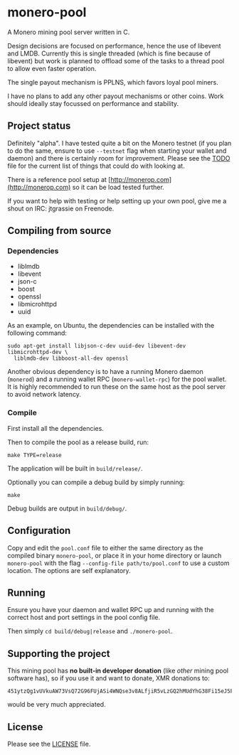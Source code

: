 # monero-pool

A Monero mining pool server written in C.

Design decisions are focused on performance, hence the use of libevent and LMDB.
Currently this is single threaded (which is fine because of libevent) but work
is planned to offload some of the tasks to a thread pool to allow even faster
operation.

The single payout mechanism is PPLNS, which favors loyal pool miners.

I have no plans to add any other payout mechanisms or other coins. Work should
ideally stay focussed on performance and stability.

## Project status

Definitely "alpha". I have tested quite a bit on the Monero testnet (if you plan
to do the same, ensure to use `--testnet` flag when starting your wallet and
daemon) and there is certainly room for improvement. Please see the
[TODO](./TODO) file for the current list of things that could do with looking
at.

There is a reference pool setup at [http://monerop.com](http://monerop.com) so
it can be load tested further.

If you want to help with testing or help setting up your own pool, give me a
shout on IRC: jtgrassie on Freenode.

## Compiling from source

### Dependencies

- liblmdb
- libevent
- json-c
- boost
- openssl
- libmicrohttpd
- uuid

As an example, on Ubuntu, the dependencies can be installed with the following
command:

```
sudo apt-get install libjson-c-dev uuid-dev libevent-dev libmicrohttpd-dev \
  liblmdb-dev libboost-all-dev openssl
```

Another obvious dependency is to have a running Monero daemon (`monerod`) and a
running wallet RPC (`monero-wallet-rpc`) for the pool wallet. It is highly
recommended to run these on the same host as the pool server to avoid network
latency.

### Compile

First install all the dependencies.

Then to compile the pool as a release build, run:

```
make TYPE=release
```

The application will be built in `build/release/`.

Optionally you can compile a debug build by simply running:

```
make
```

Debug builds are output in `build/debug/`.

## Configuration

Copy and edit the `pool.conf` file to either the same directory as the compiled
binary `monero-pool`, or place it in your home directory or launch `monero-pool`
with the flag `--config-file path/to/pool.conf` to use a custom location. The
options are self explanatory.

## Running

Ensure you have your daemon and wallet RPC up and running with the correct host
and port settings in the pool config file.

Then simply `cd build/debug|release` and `./monero-pool`. 

## Supporting the project

This mining pool has **no built-in developer donation** (like *other* mining
pool software has), so if you use it and want to donate, XMR donations to:

```
451ytzQg1vUVkuAW73VsQ72G96FUjASi4WNQse3v8ALfjiR5vLzGQ2hMUdYhG38Fi15eJ5FJ1ZL4EV1SFVi228muGX4f3SV
```

would be very much appreciated.

## License

Please see the [LICENSE](./LICENSE) file.

[//]: # ( vim: set tw=80: )
